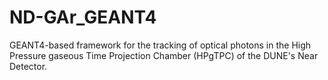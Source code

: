 # ND-GAr_GEANT4

GEANT4-based framework for the tracking of optical photons in the High Pressure gaseous Time Projection Chamber (HPgTPC) of the DUNE's Near Detector.
